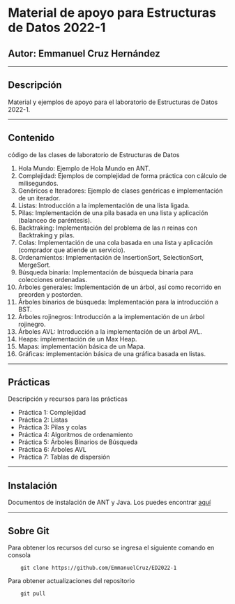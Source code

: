 # Material de apoyo para Estructuras de Datos 2022-1
## Autor: Emmanuel Cruz Hernández

----

## Descripción

Material y ejemplos de apoyo para el laboratorio de Estructuras de Datos 2022-1.

----

## Contenido

código de las clases de laboratorio de Estructuras de Datos

1. Hola Mundo: Ejemplo de Hola Mundo en ANT.
2. Complejidad: Ejemplos de complejidad de forma práctica con cálculo de milisegundos.
3. Genéricos e Iteradores: Ejemplo de clases genéricas e implementación de un iterador.
4. Listas: Introducción a la implementación de una lista ligada.
5. Pilas: Implementación de una pila basada en una lista y aplicación (balanceo de paréntesis).
6. Backtraking: Implementación del problema de las _n_ reinas con Backtraking y pilas.
7. Colas: Implementación de una cola basada en una lista y aplicación (comprador que atiende un servicio).
8. Ordenamientos: Implementación de InsertionSort, SelectionSort, MergeSort.
9. Búsqueda binaria: Implementación de búsqueda binaria para colecciones ordenadas.
10. Árboles generales: Implementación de un árbol, así como recorrido en preorden y postorden.
11. Árboles binarios de búsqueda: Implementación para la introducción a BST.
12. Árboles rojinegros: Introducción a la implementación de un árbol rojinegro.
13. Árboles AVL: Introducción a la implementación de un árbol AVL.
14. Heaps: implementación de un Max Heap.
15. Mapas: implementación básica de un Mapa.
16. Gráficas: implementación básica de una gráfica basada en listas.

----

## Prácticas

Descripción y recursos para las prácticas

* Práctica 1: Complejidad
* Práctica 2: Listas
* Práctica 3: Pilas y colas
* Práctica 4: Algoritmos de ordenamiento
* Práctica 5: Árboles Binarios de Búsqueda
* Práctica 6: Árboles AVL
* Práctica 7: Tablas de dispersión

----

## Instalación

Documentos de instalación de ANT y Java. Los puedes encontrar [aquí](https://github.com/EmmanuelCruz/ED2022-1/tree/master/Instalaci%C3%B3n)

----

## Sobre Git

Para obtener los recursos del curso se ingresa el siguiente comando en consola

		git clone https://github.com/EmmanuelCruz/ED2022-1

Para obtener actualizaciones del repositorio

		git pull
